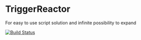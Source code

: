 # TriggerReactor

For easy to use script solution and infinite possibility to expand

[![Build Status](https://travis-ci.org/wysohn/TriggerReactor.svg?branch=master)](http://104.199.115.214:8080/job/TriggerReactor/)
